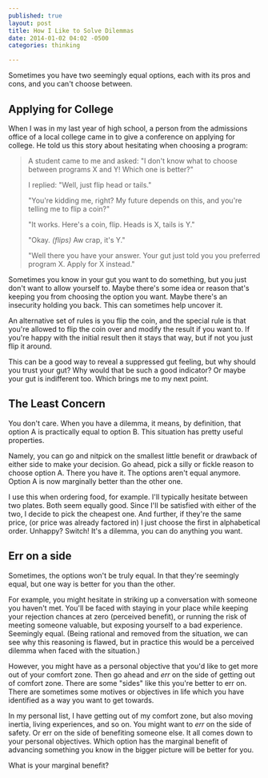```yaml
---
published: true
layout: post
title: How I Like to Solve Dilemmas
date: 2014-01-02 04:02 -0500
categories: thinking

---
```


Sometimes you have two seemingly equal options, each with its pros and cons, and you can't choose between.

## Applying for College
When I was in my last year of high school, a person from the admissions office of a local college came in to give a conference on applying for college. He told us this story about hesitating when choosing a program:

> A student came to me and asked: "I don't know what to choose between programs X and Y! Which one is better?"
>
> I replied: "Well, just flip head or tails."
>
> "You're kidding me, right? My future depends on this, and you're telling me to flip a coin?"
>
> "It works. Here's a coin, flip. Heads is X, tails is Y."
>
> <!-- more -->
>
> "Okay. *(flips)* Aw crap, it's Y."
>
> "Well there you have your answer. Your gut just told you you preferred program X. Apply for X instead."

Sometimes you know in your gut you want to do something, but you just don't want to allow yourself to. Maybe there's some idea or reason that's keeping you from choosing the option you want. Maybe there's an insecurity holding you back. This can sometimes help uncover it.

An alternative set of rules is you flip the coin, and the special rule is that you're allowed to flip the coin over and modify the result if you want to. If you're happy with the initial result then it stays that way, but if not you just flip it around.

This can be a good way to reveal a suppressed gut feeling, but why should you trust your gut? Why would that be such a good indicator? Or maybe your gut is indifferent too. Which brings me to my next point.

## The Least Concern
You don't care. When you have a dilemma, it means, by definition, that option A is practically equal to option B. This situation has pretty useful properties. 

Namely, you can go and nitpick on the smallest little benefit or drawback of either side to make your decision. Go ahead, pick a silly or fickle reason to choose option A. There you have it. The options aren't equal anymore. Option A is now marginally better than the other one.

I use this when ordering food, for example. I'll typically hesitate between two plates. Both seem equally good. Since I'll be satisfied with either of the two, I decide to pick the cheapest one. And further, if they're the same price, (or price was already factored in) I just choose the first in alphabetical order. Unhappy? Switch! It's a dilemma, you can do anything you want.

## Err on a side
Sometimes, the options won't be truly equal. In that they're seemingly equal, but one way is better for you than the other.

For example, you might hesitate in striking up a conversation with someone you haven't met. You'll be faced with staying in your place while keeping your rejection chances at zero (perceived benefit), or running the risk of meeting someone valuable, but exposing yourself to a bad experience. Seemingly equal. (Being rational and removed from the situation, we can see why this reasoning is flawed, but in practice this would be a perceived dilemma when faced with the situation.)

However, you might have as a personal objective that you'd like to get more out of your comfort zone. Then go ahead and *err* on the side of getting out of comfort zone. There are some "sides" like this you're better to err on. There are sometimes some motives or objectives in life which you have identified as a way you want to get towards.

In my personal list, I have getting out of my comfort zone, but also moving inertia, living experiences, and so on. You might want to *err* on the side of safety. Or err on the side of benefiting someone else. It all comes down to your personal objectives. Which option has the marginal benefit of advancing something you know in the bigger picture will be better for you.

What is your marginal benefit?
